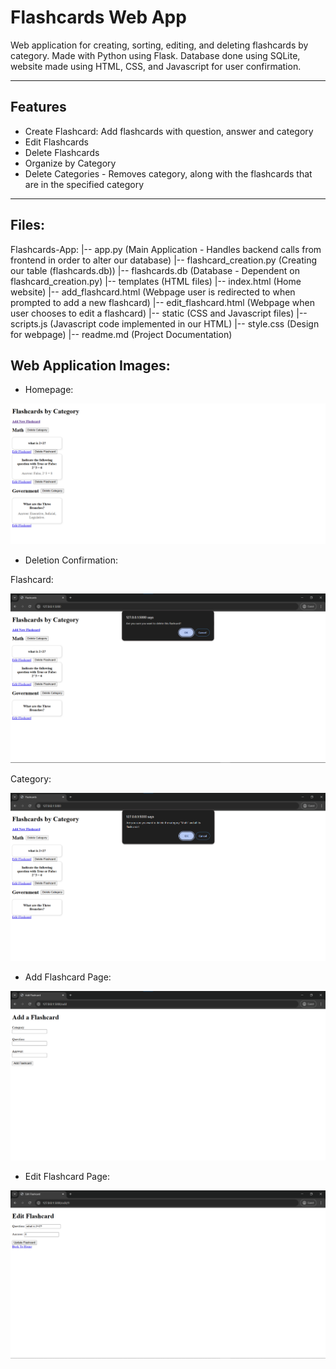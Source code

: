 # Flashcards Web App

Web application for creating, sorting, editing, and deleting flashcards by category.
Made with Python using Flask. Database done using SQLite, website made using HTML, CSS, and Javascript for user confirmation.

---

## Features
- Create Flashcard: Add flashcards with question, answer and category
- Edit Flashcards
- Delete Flashcards
- Organize by Category
- Delete Categories - Removes category, along with the flashcards that are in the specified category

---

## Files:

Flashcards-App:
|-- app.py (Main Application - Handles backend calls from frontend in order to alter our database)
|-- flashcard_creation.py (Creating our table (flashcards.db))
|-- flashcards.db (Database - Dependent on flashcard_creation.py)
|-- templates (HTML files)
  |-- index.html (Home website)
  |-- add_flashcard.html (Webpage user is redirected to when prompted to add a new flashcard)
  |-- edit_flashcard.html (Webpage when user chooses to edit a flashcard)
|-- static (CSS and Javascript files)
  |-- scripts.js (Javascript code implemented in our HTML)
  |-- style.css (Design for webpage)
|-- readme.md (Project Documentation)


## Web Application Images:

- Homepage:

![Homepage](./images/homepage.png)

- Deletion Confirmation:

Flashcard:

![Flashcard Deletion](./images/flashcard-deletion.png)

Category:

![Category Deletion](./images/category-deletion.png)

- Add Flashcard Page:

![Add Flashcard](./images/add-flashcard.png)

- Edit Flashcard Page:

![Edit Flashcard](./images/edit-flashcard.png)

